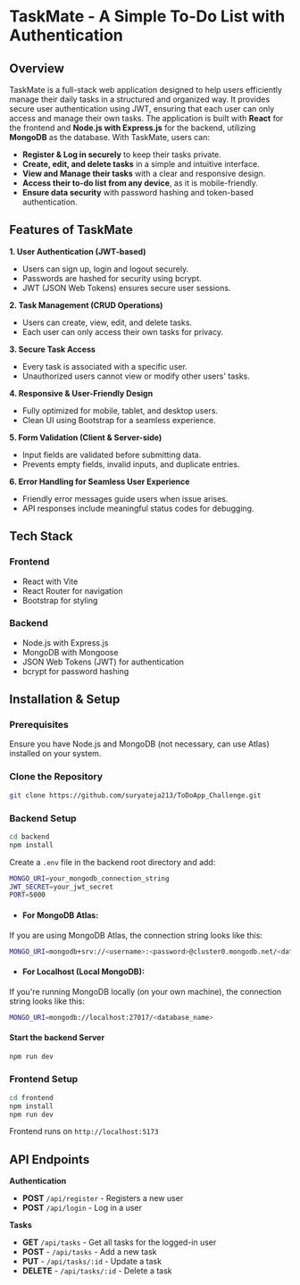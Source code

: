 ﻿# TaskMate - A Simple To-Do List with Authentication 
## Overview
TaskMate is a full-stack web application designed to help users efficiently manage their daily tasks in a structured and organized way. It provides secure user authentication using JWT, ensuring that each user can only access and manage their own tasks. The application is built with **React** for the frontend and **Node.js with Express.js** for the backend, utilizing **MongoDB** as the database.
With TaskMate, users can:
- **Register & Log in securely** to keep their tasks private.
- **Create, edit, and delete tasks** in a simple and intuitive interface.
- **View and Manage their tasks** with a clear and responsive design.
- **Access their to-do list from any device**, as it is mobile-friendly.
- **Ensure data security** with password hashing and token-based authentication.

## Features of TaskMate
**1. User Authentication (JWT-based)**
- Users can sign up, login and logout securely.
- Passwords are hashed for security using bcrypt.
- JWT (JSON Web Tokens) ensures secure user sessions.
  
**2. Task Management (CRUD Operations)**
- Users can create, view, edit, and delete tasks.
- Each user can only access their own tasks for privacy.

**3. Secure Task Access**
- Every task is associated with a specific user.
- Unauthorized users cannot view or modify other users' tasks.

**4. Responsive & User-Friendly Design**
- Fully optimized for mobile, tablet, and desktop users.
- Clean UI using Bootstrap for a seamless experience.

**5. Form Validation (Client & Server-side)**
- Input fields are validated before submitting data.
- Prevents empty fields, invalid inputs, and duplicate entries.

**6. Error Handling for Seamless User Experience**
- Friendly error messages guide users when issue arises.
- API responses include meaningful status codes for debugging.

## Tech Stack
### Frontend
- React with Vite
- React Router for navigation
- Bootstrap for styling

### Backend
- Node.js with Express.js
- MongoDB with Mongoose
- JSON Web Tokens (JWT) for authentication
- bcrypt for password hashing

## Installation & Setup
### Prerequisites
Ensure you have Node.js and MongoDB (not necessary, can use Atlas) installed on your system.
### Clone the Repository
```sh
git clone https://github.com/suryateja213/ToDoApp_Challenge.git
```
### Backend Setup
```sh
cd backend
npm install
```
Create a `.env` file in the backend root directory and add:
```sh
MONGO_URI=your_mongodb_connection_string
JWT_SECRET=your_jwt_secret
PORT=5000
```
- #### For MongoDB Atlas:
If you are using MongoDB Atlas, the connection string looks like this:
```sh
MONGO_URI=mongodb+srv://<username>:<password>@cluster0.mongodb.net/<database_name>?retryWrites=true&w=majority
```
- #### For Localhost (Local MongoDB):
If you're running MongoDB locally (on your own machine), the connection string looks like this:
```sh
MONGO_URI=mongodb://localhost:27017/<database_name>
```
#### Start the backend Server
```sh
npm run dev
```
### Frontend Setup
```sh
cd frontend
npm install
npm run dev
```
Frontend runs on `http://localhost:5173`
## API Endpoints
**Authentication**
- **POST** `/api/register` - Registers a new user
- **POST** `/api/login` - Log in a user

**Tasks**
- **GET** `/api/tasks` - Get all tasks for the logged-in user
- **POST** - `/api/tasks` - Add a new task
- **PUT** - `/api/tasks/:id` - Update a task
- **DELETE** - `/api/tasks/:id` - Delete a task




 



 




